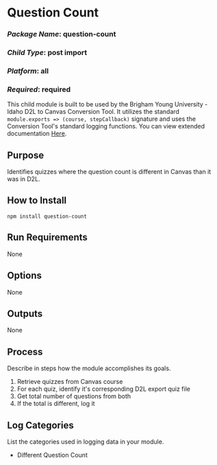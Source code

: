 # Question Count
### *Package Name*: question-count
### *Child Type*: post import
### *Platform*: all
### *Required*: required

This child module is built to be used by the Brigham Young University - Idaho D2L to Canvas Conversion Tool. It utilizes the standard `module.exports => (course, stepCallback)` signature and uses the Conversion Tool's standard logging functions. You can view extended documentation [Here](https://github.com/byuitechops/d2l-to-canvas-conversion-tool/tree/master/documentation).

## Purpose

Identifies quizzes where the question count is different in Canvas than it was in D2L.

## How to Install

```
npm install question-count
```

## Run Requirements

None

## Options

None

## Outputs

None

## Process

Describe in steps how the module accomplishes its goals.

1. Retrieve quizzes from Canvas course
2. For each quiz, identify it's corresponding D2L export quiz file
3. Get total number of questions from both
4. If the total is different, log it

## Log Categories

List the categories used in logging data in your module.

- Different Question Count
